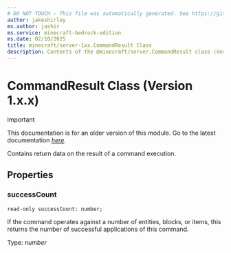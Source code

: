 ```yaml
---
# DO NOT TOUCH — This file was automatically generated. See https://github.com/mojang/minecraftapidocsgenerator to modify descriptions, examples, etc.
author: jakeshirley
ms.author: jashir
ms.service: minecraft-bedrock-edition
ms.date: 02/10/2025
title: minecraft/server-1xx.CommandResult Class
description: Contents of the @minecraft/server.CommandResult class (Version 1.x.x).
---
```

# CommandResult Class (Version 1.x.x)

> [!IMPORTANT]
> This documentation is for an older version of this module. Go to the latest documentation [*here*](../../../scriptapi/minecraft/server/CommandResult.md).

Contains return data on the result of a command execution.

## Properties

### **successCount**
`read-only successCount: number;`

If the command operates against a number of entities, blocks, or items, this returns the number of successful applications of this command.

Type: *number*
